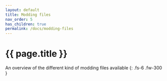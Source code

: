 ```yaml
---
layout: default
title: Modding files
nav_order: 5
has_children: true
permalink: /docs/modding-files
---
```


# {{ page.title }}

An overview of the different kind of modding files available
{: .fs-6 .fw-300 }
